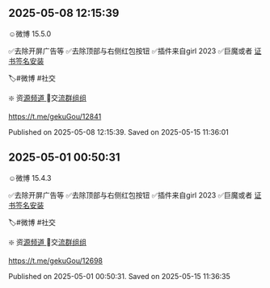 
## 2025-05-08 12:15:39


☺️微博  15.5.0

✅去除开屏广告等
✅去除顶部与右侧红包按钮
✅插件来自girl 2023
✅巨魔或者 [证书签名安装](https://t.me/gekuGou/1951)

🏷️\#微博 \#社交

❇️ 资[源频道 ](https://t.me/gekuGou)              💬交[流群组组](https://t.me/ioskuka1)

https://t.me/gekuGou/12841

Published on 2025-05-08 12:15:39. Saved on 2025-05-15 11:36:01

## 2025-05-01 00:50:31


☺️微博  15.4.3

✅去除开屏广告等
✅去除顶部与右侧红包按钮
✅插件来自girl 2023
✅巨魔或者 [证书签名安装](https://t.me/gekuGou/1951)

🏷️\#微博 \#社交

❇️ 资[源频道 ](https://t.me/gekuGou)              💬交[流群组组](https://t.me/ioskuka1)

https://t.me/gekuGou/12698

Published on 2025-05-01 00:50:31. Saved on 2025-05-15 11:36:35
